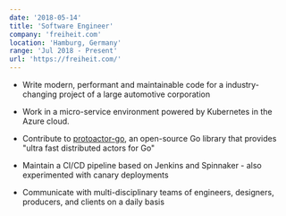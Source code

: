 ```yaml
---
date: '2018-05-14'
title: 'Software Engineer'
company: 'freiheit.com'
location: 'Hamburg, Germany'
range: 'Jul 2018 - Present'
url: 'https://freiheit.com/'
---
```


- Write modern, performant and maintainable code for a industry-changing project of a large automotive corporation

- Work in a micro-service environment powered by Kubernetes in the Azure cloud.

- Contribute to [protoactor-go](https://github.com/AsynkronIT/protoactor-go), an open-source Go library that provides "ultra fast distributed actors for Go"

- Maintain a CI/CD pipeline based on Jenkins and Spinnaker - also experimented with canary deployments

- Communicate with multi-disciplinary teams of engineers, designers, producers, and clients on a daily basis
